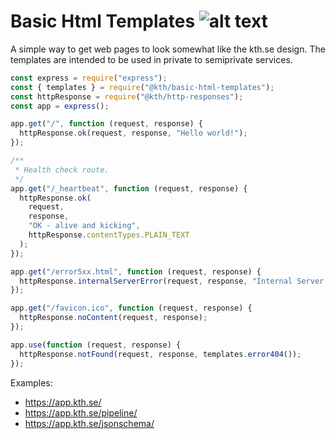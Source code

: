 # Basic Html Templates ![alt text](https://api.travis-ci.org/KTH/basic-html-templates.svg?branch=master)

A simple way to get web pages to look somewhat like the kth.se design. The templates are intended to be used in private to semiprivate services.


```javascript
const express = require("express");
const { templates } = require("@kth/basic-html-templates");
const httpResponse = require("@kth/http-responses");
const app = express();

app.get("/", function (request, response) {
  httpResponse.ok(request, response, "Hello world!");
});

/**
 * Health check route.
 */
app.get("/_heartbeat", function (request, response) {
  httpResponse.ok(
    request,
    response,
    "OK - alive and kicking",
    httpResponse.contentTypes.PLAIN_TEXT
  );
});

app.get("/error5xx.html", function (request, response) {
  httpResponse.internalServerError(request, response, "Internal Server Error");
});

app.get("/favicon.ico", function (request, response) {
  httpResponse.noContent(request, response);
});

app.use(function (request, response) {
  httpResponse.notFound(request, response, templates.error404());
});

```

Examples:
- https://app.kth.se/
- https://app.kth.se/pipeline/
- https://app.kth.se/jsonschema/
